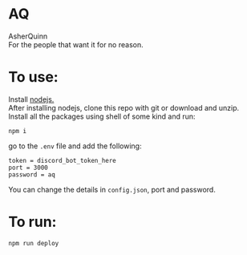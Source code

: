 # AQ
AsherQuinn      
For the people that want it for no reason.

# To use:
Install [nodejs.](https://nodejs.org/en/download/)      
After installing nodejs, clone this repo with git or download and unzip.      
Install all the packages using shell of some kind and run:
```
npm i
```

go to the `.env` file and add the following:
```
token = discord_bot_token_here
port = 3000
password = aq
```

You can change the details in `config.json`, port and password.
# To run:
```
npm run deploy
```
